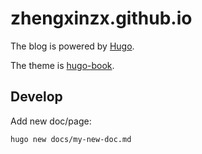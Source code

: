 # zhengxinzx.github.io

The blog is powered by [Hugo](https://gohugo.io/).

The theme is [hugo-book](https://themes.gohugo.io/themes/hugo-book/).

## Develop

Add new doc/page:

```bash
hugo new docs/my-new-doc.md
```
